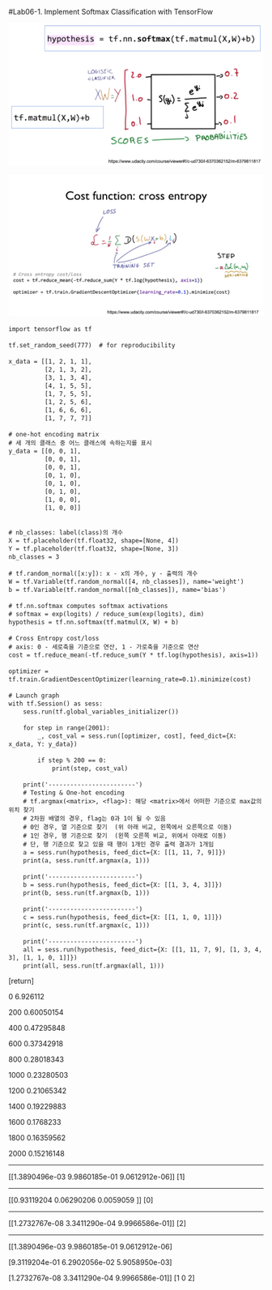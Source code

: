 #Lab06-1. Implement Softmax Classification with TensorFlow

![picture_graph](./picture_graph.PNG)

![picture_Cross_Entropy](./picture_Cross_Entropy.PNG)

    import tensorflow as tf
    
    tf.set_random_seed(777)  # for reproducibility
    
    x_data = [[1, 2, 1, 1],
              [2, 1, 3, 2],
              [3, 1, 3, 4],
              [4, 1, 5, 5],
              [1, 7, 5, 5],
              [1, 2, 5, 6],
              [1, 6, 6, 6],
              [1, 7, 7, 7]]
    
    # one-hot encoding matrix
    # 세 개의 클래스 중 어느 클래스에 속하는지를 표시
    y_data = [[0, 0, 1],
              [0, 0, 1],
              [0, 0, 1],
              [0, 1, 0],
              [0, 1, 0],
              [0, 1, 0],
              [1, 0, 0],
              [1, 0, 0]]
    
    
    # nb_classes: label(class)의 개수
    X = tf.placeholder(tf.float32, shape=[None, 4])
    Y = tf.placeholder(tf.float32, shape=[None, 3])
    nb_classes = 3
    
    # tf.random_normal([x:y]): x - x의 개수, y - 출력의 개수
    W = tf.Variable(tf.random_normal([4, nb_classes]), name='weight')
    b = tf.Variable(tf.random_normal([nb_classes]), name='bias')
    
    # tf.nn.softmax computes softmax activations
    # softmax = exp(logits) / reduce_sum(exp(logits), dim)
    hypothesis = tf.nn.softmax(tf.matmul(X, W) + b)
    
    # Cross Entropy cost/loss
    # axis: 0 - 세로축을 기준으로 연산, 1 - 가로축을 기준으로 연산
    cost = tf.reduce_mean(-tf.reduce_sum(Y * tf.log(hypothesis), axis=1))
    
    optimizer = tf.train.GradientDescentOptimizer(learning_rate=0.1).minimize(cost)
    
    # Launch graph
    with tf.Session() as sess:
        sess.run(tf.global_variables_initializer())
    
        for step in range(2001):
            _, cost_val = sess.run([optimizer, cost], feed_dict={X: x_data, Y: y_data})
    
            if step % 200 == 0:
                print(step, cost_val)
    
        print('------------------------')
        # Testing & One-hot encoding
        # tf.argmax(<matrix>, <flag>): 해당 <matrix>에서 어떠한 기준으로 max값의 위치 찾기
        # 2차원 배열의 경우, flag는 0과 1이 될 수 있음
        # 0인 경우, 열 기준으로 찾기  (위 아래 비교, 왼쪽에서 오른쪽으로 이동)
        # 1인 경우, 행 기준으로 찾기  (왼쪽 오른쪽 비교, 위에서 아래로 이동)
        # 단, 행 기준으로 찾고 있을 때 행이 1개인 경우 출력 결과가 1개임
        a = sess.run(hypothesis, feed_dict={X: [[1, 11, 7, 9]]})
        print(a, sess.run(tf.argmax(a, 1)))
    
        print('------------------------')
        b = sess.run(hypothesis, feed_dict={X: [[1, 3, 4, 3]]})
        print(b, sess.run(tf.argmax(b, 1)))
    
        print('------------------------')
        c = sess.run(hypothesis, feed_dict={X: [[1, 1, 0, 1]]})
        print(c, sess.run(tf.argmax(c, 1)))
    
        print('------------------------')
        all = sess.run(hypothesis, feed_dict={X: [[1, 11, 7, 9], [1, 3, 4, 3], [1, 1, 0, 1]]})
        print(all, sess.run(tf.argmax(all, 1)))
        
[return]

0 6.926112

200 0.60050154

400 0.47295848

600 0.37342918

800 0.28018343

1000 0.23280503

1200 0.21065342

1400 0.19229883

1600 0.1768233

1800 0.16359562

2000 0.15216148

------------------------

[[1.3890496e-03 9.9860185e-01 9.0612912e-06]] [1]

------------------------

[[0.93119204 0.06290206 0.0059059 ]] [0]

------------------------

[[1.2732767e-08 3.3411290e-04 9.9966586e-01]] [2]

------------------------

[[1.3890496e-03 9.9860185e-01 9.0612912e-06]

 [9.3119204e-01 6.2902056e-02 5.9058950e-03]
 
 [1.2732767e-08 3.3411290e-04 9.9966586e-01]] [1 0 2]